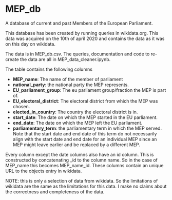 # MEP_db
A database of current and past Members of the European Parliament.

This database has been created by running queries in wikidata.org. 
This data was acquired on the 10th of april 2020 and contains the data as it was on this day on wikidata.

The data is in MEP_db.csv.
The queries, documentation and code to re-create the data are all in MEP_data_cleaner.ipynb.

The table contains the following columns
* **MEP_name**: The name of the member of parliament
* **national_party**: the national party the MEP represents.
* **EU_parliament_group**: The eu parliament group/fraction the MEP is part of.
* **EU_electoral_district**: The electoral district from which the MEP was chosen.
* **elected_in_country**: The country the electoral district is in.
* **start_date**: The date on which the MEP started in the EU parliament.
* **end_date**: The date on which the MEP left the EU parliament.
* **parliamentary_term**: the parliamentary term in which the MEP served. Note that the start date and end date of this term do not necessarily align with the start date and end date for an individual MEP since an MEP might leave earlier and be replaced by a different MEP.

Every column except the date columns also have an id column. This is constructed by concatenating \_id to the column name. So in the case of MEP_name this becomes MEP_name_id. These columns contain an unique URL to the objects entry in wikidata.

NOTE: this is only a selection of data from wikidata. So the limitations of wikidata are the same as the limitations for this data. I make no claims about the correctness and completeness of the data.
